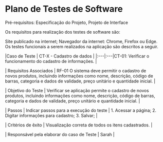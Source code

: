 # Plano de Testes de Software

Pré-requisitos: Especificação do Projeto, Projeto de Interface

Os requisitos para realização dos testes de software são:

Site publicado na internet;
Navegador da internet: Chrome, Firefox ou Edge.
Os testes funcionais a serem realizados na aplicação são descritos a seguir.

|Caso de Teste    | CT-X - Cadastro de dados |
|:---|:---|CT-01: Verificar o funcionamento do cadastro de informações. | 

| Requisitos Associados | RF-01	O sistema deve permitir o cadastro de novos produtos, incluindo informações como nome, descrição, código de barras, categoria e dados de validade, preço unitário e quantidade inicial. | 

| Objetivo do Teste | Verificar se aplicação permite o cadastro de novos produtos, incluindo informações como nome, descrição, código de barras, categoria e dados de validade, preço unitário e quantidade inicial. |

| Passos | Indicar passos para a execução do teste | 1. Acessar a página; 2. Digitar informações para cadastro; 3. Salvar; | 

| Critérios de êxito | Visualização correta de todos os itens cadastrados. | 

| Responsável pela elaborar do caso de Teste | Sarah | 
 

